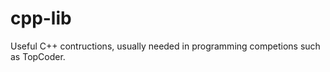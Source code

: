 cpp-lib
=======

Useful C++ contructions, usually needed in programming competions such as TopCoder.
